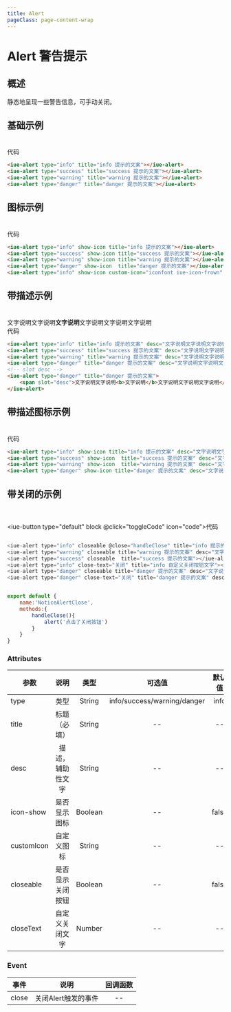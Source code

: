 ```yaml
---
title: Alert
pageClass: page-content-wrap
---
```

# Alert 警告提示

## 概述
静态地呈现一些警告信息，可手动关闭。




## 基础示例
<div class="alert-demo">
    <iue-alert type="info" title="info 提示的文案"></iue-alert>
    <iue-alert type="success" title="success 提示的文案"></iue-alert>
    <iue-alert type="warning" title="warning 提示的文案"></iue-alert>
    <iue-alert type="danger" title="danger 提示的文案"></iue-alert>
</div>
<iue-button type="default" block  @click="toggleCode" icon="code">代码</iue-button>

~~~html
<iue-alert type="info" title="info 提示的文案"></iue-alert>
<iue-alert type="success" title="success 提示的文案"></iue-alert>
<iue-alert type="warning" title="warning 提示的文案"></iue-alert>
<iue-alert type="danger" title="danger 提示的文案"></iue-alert>
~~~

## 图标示例
<div class="alert-demo">
    <iue-alert type="info" show-icon title="info 提示的文案"></iue-alert>
    <iue-alert type="success" show-icon title="success 提示的文案"></iue-alert>
    <iue-alert type="warning" show-icon title="warning 提示的文案"></iue-alert>
    <iue-alert type="danger" show-icon  title="danger 提示的文案"></iue-alert>
    <iue-alert type="info" show-icon custom-icon="iconfont iue-icon-frown" title="自定义图标"></iue-alert>
</div>
<iue-button type="default" block  @click="toggleCode" icon="code">代码</iue-button>

~~~html
<iue-alert type="info" show-icon title="info 提示的文案"></iue-alert>
<iue-alert type="success" show-icon title="success 提示的文案"></iue-alert>
<iue-alert type="warning" show-icon title="warning 提示的文案"></iue-alert>
<iue-alert type="danger" show-icon  title="danger 提示的文案"></iue-alert>
<iue-alert type="info" show-icon custom-icon="iconfont iue-icon-frown" title="自定义图标"></iue-alert>
~~~


## 带描述示例
<div class="alert-demo">
    <iue-alert type="info" title="info 提示的文案" desc="文字说明文字说明文字说明文字说明文字说明文字说明"></iue-alert>
    <iue-alert type="success" title="success 提示的文案" desc="文字说明文字说明文字说明文字说明文字说明文字说明"></iue-alert>
    <iue-alert type="warning" title="warning 提示的文案" desc="文字说明文字说明文字说明文字说明文字说明文字说明"></iue-alert>
    <iue-alert type="danger" title="danger 提示的文案" desc="文字说明文字说明文字说明文字说明文字说明文字说明"></iue-alert>
    <iue-alert type="danger" title="danger 提示的文案">
        <span slot="desc">文字说明文字说明<b>文字说明</b>文字说明文字说明文字说明</span>
    </iue-alert>
</div>
<iue-button type="default" block  @click="toggleCode" icon="code">代码</iue-button>

~~~html
<iue-alert type="info" title="info 提示的文案" desc="文字说明文字说明文字说明文字说明文字说明文字说明"></iue-alert>
<iue-alert type="success" title="success 提示的文案" desc="文字说明文字说明文字说明文字说明文字说明文字说明"></iue-alert>
<iue-alert type="warning" title="warning 提示的文案" desc="文字说明文字说明文字说明文字说明文字说明文字说明"></iue-alert>
<iue-alert type="danger" title="danger 提示的文案" desc="文字说明文字说明文字说明文字说明文字说明文字说明"></iue-alert>
<!-- slot desc -->
<iue-alert type="danger" title="danger 提示的文案">
    <span slot="desc">文字说明文字说明<b>文字说明</b>文字说明文字说明文字说明</span>
</iue-alert>
~~~

## 带描述图标示例
<div class="alert-demo">
    <iue-alert type="info" show-icon title="info 提示的文案" desc="文字说明文字说明文字说明文字说明文字说明文字说明"></iue-alert>
    <iue-alert type="success" show-icon  title="success 提示的文案" desc="文字说明文字说明文字说明文字说明文字说明文字说明"></iue-alert>
    <iue-alert type="warning" show-icon  title="warning 提示的文案" desc="文字说明文字说明文字说明文字说明文字说明文字说明"></iue-alert>
    <iue-alert type="danger" show-icon title="danger 提示的文案" desc="文字说明文字说明文字说明文字说明文字说明文字说明"></iue-alert>
</div>
<iue-button type="default" block  @click="toggleCode" icon="code">代码</iue-button>

~~~html
<iue-alert type="info" show-icon title="info 提示的文案" desc="文字说明文字说明文字说明文字说明文字说明文字说明"></iue-alert>
<iue-alert type="success" show-icon  title="success 提示的文案" desc="文字说明文字说明文字说明文字说明文字说明文字说明"></iue-alert>
<iue-alert type="warning" show-icon  title="warning 提示的文案" desc="文字说明文字说明文字说明文字说明文字说明文字说明"></iue-alert>
<iue-alert type="danger" show-icon title="danger 提示的文案" desc="文字说明文字说明文字说明文字说明文字说明文字说明"></iue-alert>
~~~

## 带关闭的示例
<div class="alert-demo">
    <iue-alert type="info" closeable @close="handleClose" title="info 提示的文案"></iue-alert>
    <iue-alert type="warning"  closeable  show-icon title="warning 提示的文案" desc="文字说明文字说明文字说明文字说明文字说明文字说明"></iue-alert>
    <iue-alert type="success" closeable  title="success 提示的文案"></iue-alert>
    <iue-alert type="info" close-text="关闭" title="info 自定义关闭按钮文字"></iue-alert>
    <iue-alert type="danger" closeable title="danger 提示的文案" desc="文字说明文字说明文字说明文字说明文字说明文字说明"></iue-alert>
    <iue-alert type="danger" close-text="关闭" show-icon  title="danger 提示的文案" desc="文字说明文字说明文字说明文字说明文字说明文字说明"></iue-alert>
</div>

<iue-button type="default" block  @click="toggleCode" icon="code">代码</iue-button>
~~~js

<iue-alert type="info" closeable @close="handleClose" title="info 提示的文案"></iue-alert>
<iue-alert type="warning" closeable title="warning 提示的文案" desc="文字说明文字说明文字说明文字说明文字说明文字说明"></iue-alert>
<iue-alert type="success" closeable  title="success 提示的文案"></iue-alert>
<iue-alert type="info" close-text="关闭" title="info 自定义关闭按钮文字"></iue-alert>
<iue-alert type="danger" closeable title="danger 提示的文案" desc="文字说明文字说明文字说明文字说明文字说明文字说明"></iue-alert>
<iue-alert type="danger" close-text="关闭" title="danger 提示的文案" desc="文字说明文字说明文字说明文字说明文字说明文字说明"></iue-alert>


export default {
    name:'NoticeAlertClose',
    methods:{
        handleClose(){
            alert('点击了关闭按钮')
        }
    }
}
~~~



### Attributes

| 参数        | 说明                     | 类型        | 可选值                         |默认值       |
| ----------- |:-----------------------:| :------------:| :--------------------------:| :----------:|
| type        | 类型                    |    String   | info/success/warning/danger    |  info        |
| title       | 标题 （必填）            |    String   | --                             |  --         |
| desc        | 描述，辅助性文字         |    String    | --                             |  --         |
| icon-show   | 是否显示图标             |    Boolean   | --                            |  false        |
| customIcon  | 自定义图标               |    String    | --                            |  --        |
| closeable   | 是否显示关闭按钮          |    Boolean  | --                             |  false        |
| closeText   | 自定义关闭文字            |    Number   | --                             |  --        |

### Event
| 事件        | 说明                     | 回调函数        | 
| ----------- |:-----------------------:| :------------:|
| close        | 关闭Alert触发的事件     |   --   |


<script>
import Vue from 'vue'
import Iue from '../../../packages'
Vue.use(Iue)
export default {
    name:'NoticeAlertClose',
    methods:{
        handleClose(){
            alert('点击了关闭按钮')
        },
        toggleCode(e){
            var next = e.currentTarget.nextElementSibling;
            console.log(e.currentTarget.nextElementSibling.style.display)
            if(next.style.display=='none' || next.style.display==''){
                next.style.display='block'
            }else{
                 next.style.display='none'
            }
        }
    }
}
</script>
<style lang="less">
.alert-demo{
    padding-top:20px;
    .iue-alert{
        margin-bottom:10px;
    }
}
</style>